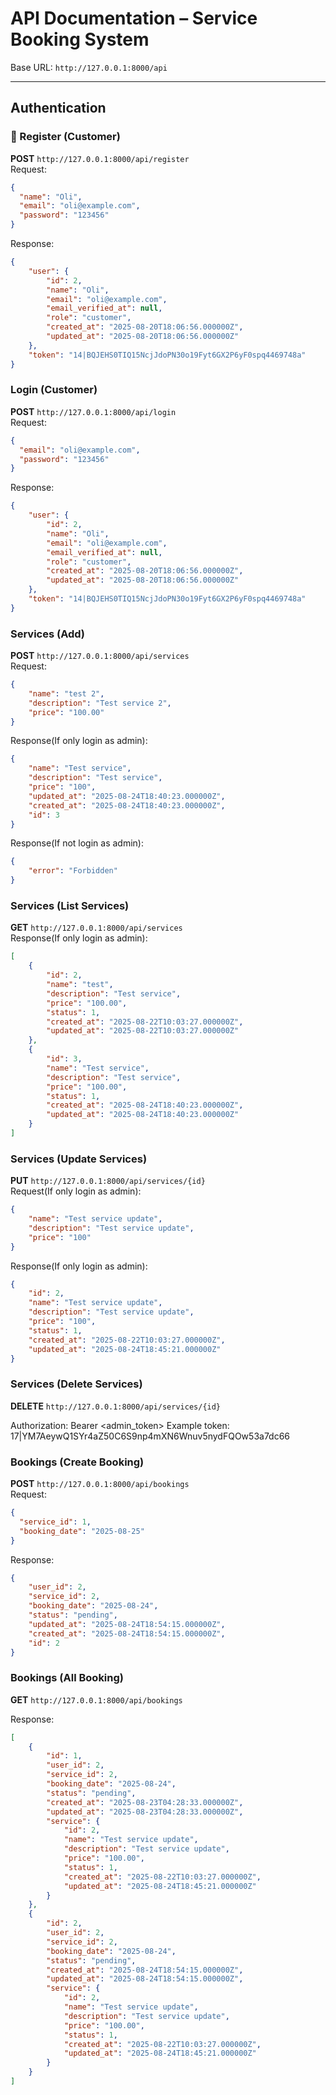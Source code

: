 # API Documentation – Service Booking System

Base URL: `http://127.0.0.1:8000/api`

---

## Authentication

### 🔹 Register (Customer)
**POST** `http://127.0.0.1:8000/api/register`  
Request:
```json
{
  "name": "Oli",
  "email": "oli@example.com",
  "password": "123456"
}
```
Response:
```json
{
    "user": {
        "id": 2,
        "name": "Oli",
        "email": "oli@example.com",
        "email_verified_at": null,
        "role": "customer",
        "created_at": "2025-08-20T18:06:56.000000Z",
        "updated_at": "2025-08-20T18:06:56.000000Z"
    },
    "token": "14|BQJEHS0TIQ15NcjJdoPN30o19Fyt6GX2P6yF0spq4469748a"
}
```
### Login (Customer)
**POST** `http://127.0.0.1:8000/api/login`  
Request:
```json
{
  "email": "oli@example.com",
  "password": "123456"
}
```
Response:
```json
{
    "user": {
        "id": 2,
        "name": "Oli",
        "email": "oli@example.com",
        "email_verified_at": null,
        "role": "customer",
        "created_at": "2025-08-20T18:06:56.000000Z",
        "updated_at": "2025-08-20T18:06:56.000000Z"
    },
    "token": "14|BQJEHS0TIQ15NcjJdoPN30o19Fyt6GX2P6yF0spq4469748a"
}
```

### Services (Add)
**POST** `http://127.0.0.1:8000/api/services`  
Request:
```json
{
    "name": "test 2",
    "description": "Test service 2",
    "price": "100.00"
}
```
Response(If only login as admin):
```json
{
    "name": "Test service",
    "description": "Test service",
    "price": "100",
    "updated_at": "2025-08-24T18:40:23.000000Z",
    "created_at": "2025-08-24T18:40:23.000000Z",
    "id": 3
}
```
Response(If not login as admin):
```json
{
    "error": "Forbidden"
}
```

### Services (List Services)
**GET** `http://127.0.0.1:8000/api/services`  
Response(If only login as admin):
```json
[
    {
        "id": 2,
        "name": "test",
        "description": "Test service",
        "price": "100.00",
        "status": 1,
        "created_at": "2025-08-22T10:03:27.000000Z",
        "updated_at": "2025-08-22T10:03:27.000000Z"
    },
    {
        "id": 3,
        "name": "Test service",
        "description": "Test service",
        "price": "100.00",
        "status": 1,
        "created_at": "2025-08-24T18:40:23.000000Z",
        "updated_at": "2025-08-24T18:40:23.000000Z"
    }
]
```
### Services (Update Services)
**PUT** `http://127.0.0.1:8000/api/services/{id}`  
Request(If only login as admin):
```json
{
    "name": "Test service update",
    "description": "Test service update",
    "price": "100"
}
```
Response(If only login as admin):
```json
{
    "id": 2,
    "name": "Test service update",
    "description": "Test service update",
    "price": "100",
    "status": 1,
    "created_at": "2025-08-22T10:03:27.000000Z",
    "updated_at": "2025-08-24T18:45:21.000000Z"
}
```

### Services (Delete Services)
**DELETE** `http://127.0.0.1:8000/api/services/{id}`

Authorization: Bearer <admin_token>
Example token: 17|YM7AeywQ1SYr4aZ50C6S9np4mXN6Wnuv5nydFQOw53a7dc66


### Bookings (Create Booking)
**POST** `http://127.0.0.1:8000/api/bookings`  
Request:
```json
{
  "service_id": 1,
  "booking_date": "2025-08-25"
}

```
Response:
```json
{
    "user_id": 2,
    "service_id": 2,
    "booking_date": "2025-08-24",
    "status": "pending",
    "updated_at": "2025-08-24T18:54:15.000000Z",
    "created_at": "2025-08-24T18:54:15.000000Z",
    "id": 2
}
```

### Bookings (All Booking)
**GET** `http://127.0.0.1:8000/api/bookings`  

Response:
```json
[
    {
        "id": 1,
        "user_id": 2,
        "service_id": 2,
        "booking_date": "2025-08-24",
        "status": "pending",
        "created_at": "2025-08-23T04:28:33.000000Z",
        "updated_at": "2025-08-23T04:28:33.000000Z",
        "service": {
            "id": 2,
            "name": "Test service update",
            "description": "Test service update",
            "price": "100.00",
            "status": 1,
            "created_at": "2025-08-22T10:03:27.000000Z",
            "updated_at": "2025-08-24T18:45:21.000000Z"
        }
    },
    {
        "id": 2,
        "user_id": 2,
        "service_id": 2,
        "booking_date": "2025-08-24",
        "status": "pending",
        "created_at": "2025-08-24T18:54:15.000000Z",
        "updated_at": "2025-08-24T18:54:15.000000Z",
        "service": {
            "id": 2,
            "name": "Test service update",
            "description": "Test service update",
            "price": "100.00",
            "status": 1,
            "created_at": "2025-08-22T10:03:27.000000Z",
            "updated_at": "2025-08-24T18:45:21.000000Z"
        }
    }
]
```
